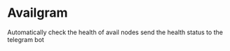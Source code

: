 # Availgram
Automatically check the health of avail nodes send the health status to the telegram bot
